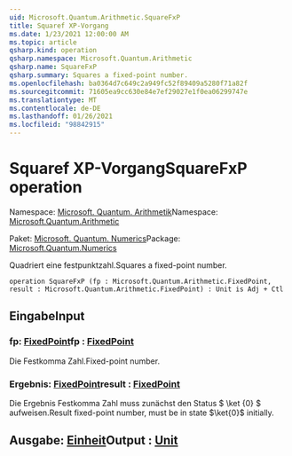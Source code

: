 ```yaml
---
uid: Microsoft.Quantum.Arithmetic.SquareFxP
title: Squaref XP-Vorgang
ms.date: 1/23/2021 12:00:00 AM
ms.topic: article
qsharp.kind: operation
qsharp.namespace: Microsoft.Quantum.Arithmetic
qsharp.name: SquareFxP
qsharp.summary: Squares a fixed-point number.
ms.openlocfilehash: ba0364d7c649c2a949fc52f89409a5280f71a82f
ms.sourcegitcommit: 71605ea9cc630e84e7ef29027e1f0ea06299747e
ms.translationtype: MT
ms.contentlocale: de-DE
ms.lasthandoff: 01/26/2021
ms.locfileid: "98842915"
---
```

# <a name="squarefxp-operation"></a><span data-ttu-id="c2f57-102">Squaref XP-Vorgang</span><span class="sxs-lookup"><span data-stu-id="c2f57-102">SquareFxP operation</span></span>

<span data-ttu-id="c2f57-103">Namespace: [Microsoft. Quantum. Arithmetik](xref:Microsoft.Quantum.Arithmetic)</span><span class="sxs-lookup"><span data-stu-id="c2f57-103">Namespace: [Microsoft.Quantum.Arithmetic](xref:Microsoft.Quantum.Arithmetic)</span></span>

<span data-ttu-id="c2f57-104">Paket: [Microsoft. Quantum. Numerics](https://nuget.org/packages/Microsoft.Quantum.Numerics)</span><span class="sxs-lookup"><span data-stu-id="c2f57-104">Package: [Microsoft.Quantum.Numerics](https://nuget.org/packages/Microsoft.Quantum.Numerics)</span></span>


<span data-ttu-id="c2f57-105">Quadriert eine festpunktzahl.</span><span class="sxs-lookup"><span data-stu-id="c2f57-105">Squares a fixed-point number.</span></span>

```qsharp
operation SquareFxP (fp : Microsoft.Quantum.Arithmetic.FixedPoint, result : Microsoft.Quantum.Arithmetic.FixedPoint) : Unit is Adj + Ctl
```


## <a name="input"></a><span data-ttu-id="c2f57-106">Eingabe</span><span class="sxs-lookup"><span data-stu-id="c2f57-106">Input</span></span>

### <a name="fp--fixedpoint"></a><span data-ttu-id="c2f57-107">fp: [FixedPoint](xref:Microsoft.Quantum.Arithmetic.FixedPoint)</span><span class="sxs-lookup"><span data-stu-id="c2f57-107">fp : [FixedPoint](xref:Microsoft.Quantum.Arithmetic.FixedPoint)</span></span>

<span data-ttu-id="c2f57-108">Die Festkomma Zahl.</span><span class="sxs-lookup"><span data-stu-id="c2f57-108">Fixed-point number.</span></span>


### <a name="result--fixedpoint"></a><span data-ttu-id="c2f57-109">Ergebnis: [FixedPoint](xref:Microsoft.Quantum.Arithmetic.FixedPoint)</span><span class="sxs-lookup"><span data-stu-id="c2f57-109">result : [FixedPoint](xref:Microsoft.Quantum.Arithmetic.FixedPoint)</span></span>

<span data-ttu-id="c2f57-110">Die Ergebnis Festkomma Zahl muss zunächst den Status $ \ket {0} $ aufweisen.</span><span class="sxs-lookup"><span data-stu-id="c2f57-110">Result fixed-point number, must be in state $\ket{0}$ initially.</span></span>



## <a name="output--unit"></a><span data-ttu-id="c2f57-111">Ausgabe: [Einheit](xref:microsoft.quantum.lang-ref.unit)</span><span class="sxs-lookup"><span data-stu-id="c2f57-111">Output : [Unit](xref:microsoft.quantum.lang-ref.unit)</span></span>

